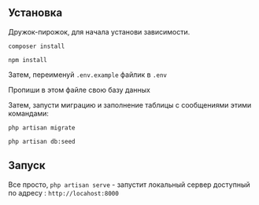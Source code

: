 ## Установка
Дружок-пирожок, для начала установи зависимости.

`сomposer install`

`npm install`

Затем, переименуй `.env.example` файлик в `.env`

Пропиши в этом файле свою базу данных

Затем, запусти миграцию и заполнение таблицы с сообщениями этими командами:

`php artisan migrate`

`php artisan db:seed`

## Запуск

Все просто, 
`php artisan serve` - запустит локальный сервер доступный по адресу : `http://locahost:8000`

